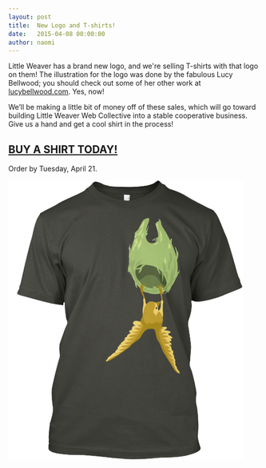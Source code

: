 ```yaml
---
layout: post
title:  New Logo and T-shirts!
date:   2015-04-08 00:00:00
author: naomi
---
```


Little Weaver has a brand new logo, and we're selling T-shirts with that logo on them! The illustration for the logo was done by the fabulous Lucy Bellwood; you should check out some of her other work at [lucybellwood.com](http://lucybellwood.com/). Yes, now!

We’ll be making a little bit of money off of these sales, which will go toward building Little Weaver Web Collective into a stable cooperative business. Give us a hand and get a cool shirt in the process! 

## [BUY A SHIRT TODAY!](http://teespring.com/littleweaver)
Order by Tuesday, April 21.

![shirt with little weaver bird on it](/media/2015/2015-04-08-shirt.jpg)

